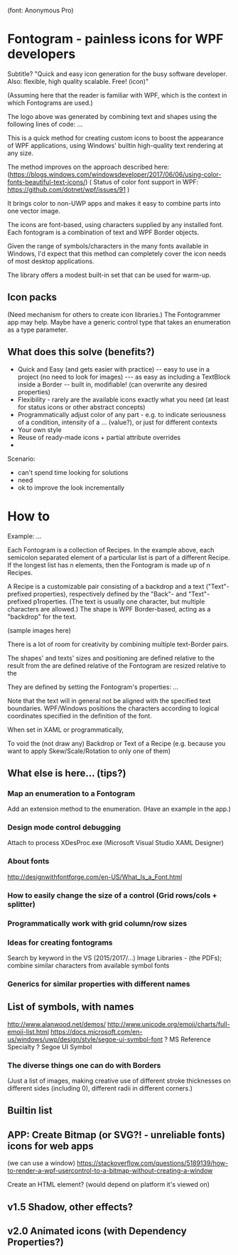 (font: Anonymous Pro)
# Fontogram - painless icons for WPF developers

Subtitle?
"Quick and easy icon generation for the busy software developer. Also: flexible, high quality scalable. Free! (icon)"

(Assuming here that the reader is familiar with WPF, which is the context in which Fontograms are used.)

The logo above was generated by combining text and shapes using the following lines of code:
...

This is a quick method for creating custom icons to boost the appearance of WPF applications,
using Windows' builtin high-quality text rendering at any size.

The method improves on the approach described here:
(https://blogs.windows.com/windowsdeveloper/2017/06/06/using-color-fonts-beautiful-text-icons/)
( Status of color font support in WPF: https://github.com/dotnet/wpf/issues/91 )

It brings color to non-UWP apps and makes it easy to combine parts into one vector image.

The icons are font-based, using characters supplied by any installed font.
 Each fontogram is a combination of text and WPF Border objects.

Given the range of symbols/characters in the many fonts available in Windows, I'd expect
that this method can completely cover the icon needs of most desktop applications.


The library offers a modest built-in set that can be used for warm-up.


## Icon packs
(Need mechanism for others to create icon libraries.)
The Fontogrammer app may help.
Maybe have a generic control type that takes an enumeration as a type parameter.


## What does this solve (benefits?)

- Quick and Easy (and gets easier with practice)
-- easy to use in a project (no need to look for images)
--- as easy as including a TextBlock inside a Border
-- built in, modifiable! (can overwrite any desired properties)
- Flexibility - rarely are the available icons exactly what you need (at least for status icons or other abstract concepts)
- Programmatically adjust color of any part - e.g. to indicate seriousness of a condition, intensity of a ... (value?), or just for different contexts
- Your own style
- Reuse of ready-made icons + partial attribute overrides
-

Scenario:
- can't spend time looking for solutions
- need 
- ok to improve the look incrementally


# How to

Example:
...

Each Fontogram is a collection of Recipes. In the example above, each semicolon separated element of a particular list is part of a different Recipe. If the longest list has n elements, then the Fontogram is made up of n Recipes.

A Recipe is a customizable pair consisting of a backdrop and a text ("Text"-prefixed properties), respectively defined by the "Back"- and "Text"-prefixed p1roperties. (The text is usually one character, but multiple characters are allowed.) The shape is WPF Border-based, acting as a "backdrop" for the text.

(sample images here)

There is a lot of room for creativity by combining multiple text-Border pairs.


The shapes' and texts' sizes and positioning are defined relative to the  result from the  are defined relative  of the Fontogram are resized relative to the 

 They are defined by setting the Fontogram's properties:
...

Note that the text will in general not be aligned with the specified text boundaries. 
 WPF/Windows positions the characters according to logical coordinates specified in the
definition of the font.


When set in XAML or programmatically,


To void the (not draw any) Backdrop or Text of a Recipe (e.g. because you want to apply Skew/Scale/Rotation to only one of them)


## What else is here... (tips?)

### Map an enumeration to a Fontogram
Add an extension method to the enumeration. (Have an example in the app.)

### Design mode control debugging
Attach to process XDesProc.exe (Microsoft Visual Studio XAML Designer)


### About fonts
http://designwithfontforge.com/en-US/What_Is_a_Font.html

### How to easily change the size of a control (Grid rows/cols + splitter)

### Programmatically work with grid column/row sizes

### Ideas for creating fontograms

Search by keyword in the VS (2015/2017/...) Image Libraries - (the PDFs); combine similar characters from available symbol fonts

### Generics for similar properties with different names


## List of symbols, with names
http://www.alanwood.net/demos/
http://www.unicode.org/emoji/charts/full-emoji-list.html
https://docs.microsoft.com/en-us/windows/uwp/design/style/segoe-ui-symbol-font
? MS Reference Specialty
? Segoe UI Symbol


### The diverse things one can do with Borders
(Just a list of images, making creative use of different stroke thicknesses on different sides (including 0), different radii in different corners.)


## Builtin list


## APP: Create Bitmap (or SVG?! - unreliable fonts) icons for web apps
(we can use a window)
https://stackoverflow.com/questions/5189139/how-to-render-a-wpf-usercontrol-to-a-bitmap-without-creating-a-window

Create an HTML element? (would depend on platform it's viewed on)


## v1.5 Shadow, other effects?

## v2.0 Animated icons (with Dependency Properties?)
